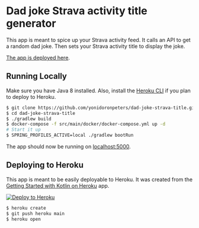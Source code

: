 # Dad joke Strava activity title generator
This app is meant to spice up your Strava activity feed. It calls an API to get a random dad joke. Then sets your Strava activity title to display the joke.

[The app is deployed here](https://www.titleworkout.pro/). 

## Running Locally
Make sure you have Java 8 installed.  Also, install the [Heroku CLI](https://cli.heroku.com/) if you plan to deploy to Heroku.

```sh
$ git clone https://github.com/yonidoronpeters/dad-joke-strava-title.git
$ cd dad-joke-strava-title
$ ./gradlew build
$ docker-compose -f src/main/docker/docker-compose.yml up -d
# Start it up
$ SPRING_PROFILES_ACTIVE=local ./gradlew bootRun
```

The app should now be running on [localhost:5000](http://localhost:5000/).

## Deploying to Heroku
This app is meant to be easily deployable to Heroku. It was created from the [Getting Started with Kotlin on Heroku](https://github.com/heroku/kotlin-getting-started.git) app.

[![Deploy to Heroku](https://www.herokucdn.com/deploy/button.png)](https://heroku.com/deploy)

```sh
$ heroku create
$ git push heroku main
$ heroku open
```
